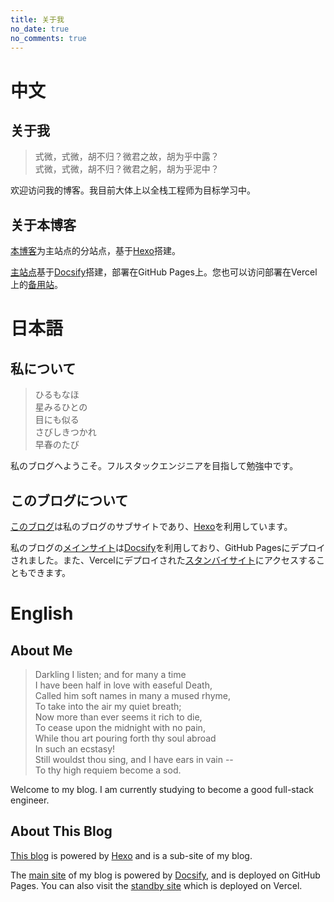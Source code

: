 ```yaml
---
title: 关于我
no_date: true
no_comments: true
---
```


# 中文

## 关于我

>式微，式微，胡不归？微君之故，胡为乎中露？\
>式微，式微，胡不归？微君之躬，胡为乎泥中？

欢迎访问我的博客。我目前大体上以全栈工程师为目标学习中。

## 关于本博客

[本博客](https://pikapikapikaori.github.io/pikapikapi-blog-hexo/)为主站点的分站点，基于[Hexo](https://hexo.io/)搭建。

[主站点](https://pikapikapikaori.github.io/pikapikapi-blog/)基于[Docsify](https://docsify.js.org/#/)搭建，部署在GitHub Pages上。您也可以访问部署在Vercel上的[备用站](https://pikapikapi-blog.vercel.app)。

# 日本語

## 私について

> ひるもなほ\
> 星みるひとの\
> 目にも似る\
> さびしきつかれ\
> 早春のたび

私のブログへようこそ。フルスタックエンジニアを目指して勉強中です。

## このブログについて

[このブログ](https://pikapikapikaori.github.io/pikapikapi-blog-hexo/)は私のブログのサブサイトであり、[Hexo](https://hexo.io/)を利用しています。

私のブログの[メインサイト](https://pikapikapikaori.github.io/pikapikapi-blog/#/jp/)は[Docsify](https://docsify.js.org/#/)を利用しており、GitHub Pagesにデプロイされました。また、Vercelにデプロイされた[スタンバイサイト](https://pikapikapi-blog.vercel.app/#/jp/)にアクセスすることもできます。

# English

## About Me

>Darkling I listen; and for many a time\
>I have been half in love with easeful Death,\
>Called him soft names in many a mused rhyme,\
>To take into the air my quiet breath;\
>Now more than ever seems it rich to die,\
>To cease upon the midnight with no pain,\
>While thou art pouring forth thy soul abroad\
>In such an ecstasy!\
>Still wouldst thou sing, and I have ears in vain --\
>To thy high requiem become a sod.

Welcome to my blog. I am currently studying to become a good full-stack engineer.

## About This Blog

[This blog](https://pikapikapikaori.github.io/pikapikapi-blog-hexo/) is powered by [Hexo](https://hexo.io/) and is a sub-site of my blog.

The [main site](https://pikapikapikaori.github.io/pikapikapi-blog/#/en-us/) of my blog is powered by [Docsify](https://docsify.js.org/#/), and is deployed on GitHub Pages. You can also visit the [standby site](https://pikapikapi-blog.vercel.app/#/en-us/) which is deployed on Vercel.
